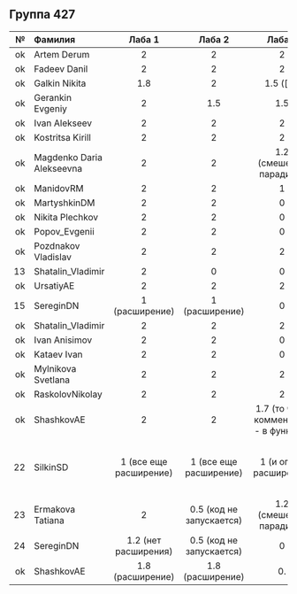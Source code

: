 ## Группа 427

<div id="header" align="center">
  <div id="main">
  </div>
  
| **№**	| **Фамилия**  	| **Лаба 1** 	| **Лаба 2** 	| **Лаба 3** 	| **Лаба 4** 	|
|------:	|:--------------|:----------:	|:----------:	|:----------:	|:----------:	|
|    ok 	|   Artem Derum |      2     	|      2    	|          2  	|       1.8     	|  
|    ok 	| Fadeev Danil	|    2      	|         2   	|     2      	|        1.8   	|
|    ok 	| Galkin Nikita	| 1.8 |         2   	|     1.5 ([;:])       	|     1.8       	|
|  ok| Gerankin Evgeniy 	|    2      	|        1.5    	|       1.5     	|     1.8     	|
|    ok	| Ivan Alekseev	| 2 | 2 | 2 |         1.8   	| 
|   ok	| Kostritsa Kirill	| 2 | 2 |      2      	|      1.8      	|
|   ok | Magdenko Daria Alekseevna	| 2 |     2      	|        1.2  (смешение парадигм)      	|        1.5    	|
|   ok 	| ManidovRM | 2 | 2 |      1      	|     2     	|
|   ok	| MartyshkinDM	| 2 |     2   	|       0     	|      2     	|
|   ok | Nikita Plechkov|     2      	|        2    	|     0       	|          2  	|
|   ok | Popov_Evgenii	|         2 	|         2   	|       0     	|         2  	|
|   ok | Pozdnakov Vladislav	|         2 	|          2 	|          2 	|       2     	|
|   13	| Shatalin_Vladimir	| 2 |      0      	|       0     	|     .       	|
|   ok	| UrsatiyAE	| 2 |          2  	|         2   	|       2     	|
|   15	|  SereginDN	|    1  (расширение)	|      1  (расширение) 	|      0      	|     1   (расширение) 	|
|   ok	|Shatalin_Vladimir  	|     2      	|        2   	|        2   	|    2       	|
|   ok  |	Ivan Anisimov|      2 	|      2      	|       0     	|          2  	|
|   ok	|Kataev Ivan	|      2 	|        2   	|        0    	|         2   	|
|   ok | Mylnikova Svetlana	|      2 	|        2    	|      2      	|            	|
|   ok	|RaskolovNikolay	|      2 	|      2     	|      2      	|      2      	|
|   ok	|	ShashkovAE|      2 	|        2   	|     1.7 (то что в комментах -- в функции)      	|     2    	|
|   22	|SilkinSD	|      1 (все еще расширение)	 	|      1   (все еще расширение)	   	|         1 (и опять расширение)	 	|        1   (как оно все должно запускаться, по вашему мнению?)	 	|
|   23	|Ermakova Tatiana	|      2 	|      0.5 (код не запускается)      	|     1.2  (смешение парадигм)     	|     1.8 (смешение парадигм)       	|
|  24 | SereginDN	|    1.2 (нет расширения)      	|        0.5 (код не запускается)     	|       0   	|     1.8     	|
|  ok |     ShashkovAE	|   1.8 (расширение)       	|        1.8 (расширение)       	|      0.  	|    2  	|
</div>
